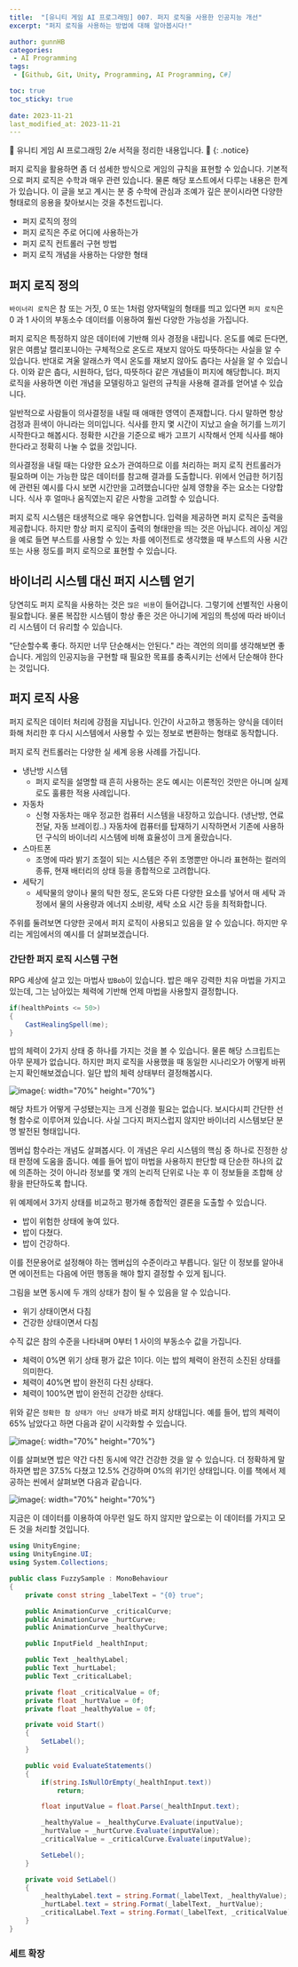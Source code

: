 ```yaml
---
title:  "[유니티 게임 AI 프로그래밍] 007. 퍼지 로직을 사용한 인공지능 개선"
excerpt: "퍼지 로직을 사용하는 방법에 대해 알아봅시다!"

author: gunnHB
categories: 
 - AI Programming
tags: 
 - [Github, Git, Unity, Programming, AI Programming, C#]

toc: true
toc_sticky: true
 
date: 2023-11-21
last_modified_at: 2023-11-21
---
```


🔔 유니티 게임 AI 프로그래밍 2/e 서적을 정리한 내용입니다. 🔔
{: .notice}

<div class="notice--info" markdown="1">
퍼지 로직을 활용하면 좀 더 섬세한 방식으로 게임의 규칙을 표현할 수 있습니다.
기본적으로 퍼지 로직은 수학과 매우 관련 있습니다. 물론 해당 포스트에서 다루는
내용은 한계가 있습니다. 이 글을 보고 계시는 분 중 수학에 관심과 조예가 깊은 
분이시라면 다양한 형태로의 응용을 찾아보시는 것을 추천드립니다.

- 퍼지 로직의 정의
- 퍼지 로직은 주로 어디에 사용하는가
- 퍼지 로직 컨트롤러 구현 방법
- 퍼지 로직 개념을 사용하는  다양한 형태
</div>

## 퍼지 로직 정의
`바이너리 로직`은 참 또는 거짓, 0 또는 1처럼 양자택일의 형태를 띄고 있다면
`퍼지 로직`은 0 과 1 사이의 부동소수 데이터를 이용하여 훨씬 다양한 가능성을 가집니다.

퍼지 로직은 특정하지 않은 데이터에 기반해 의사 경정을 내립니다. 온도를 예로 든다면,
맑은 여름날 캘리포니아는 구체적으로 온도르 재보지 않아도 따뜻하다는 사실을 알 수 있습니다.
반대로 겨울 알래스카 역시 온도를 재보지 않아도 춥다는 사실을 알 수 있습니다. 이와 같은
춥다, 시원하다, 덥다, 따뜻하다 같은 개념들이 퍼지에 해당합니다. 퍼지 로직을 사용하면
이런 개념을 모델링하고 일련의 규칙을 사용해 결과를 얻어낼 수 있습니다.

일반적으로 사람들이 의사결정을 내릴 때 애매한 영역이 존재합니다. 다시 말하면
항상 검정과 흰색이 아니라는 의미입니다. 식사를 한지 몇 시간이 지났고 슬슬 허기를
느끼기 시작한다고 해봅시다. 정확한 시간을 기준으로 배가 고프기 시작해서 언제 식사를
해야한다라고 정확히 나눌 수 없을 것입니다.

의사결정을 내릴 때는 다양한 요소가 관여하므로 이를 처리하는 퍼지 로직 컨트롤러가 필요하며
이는 가능한 많은 데이터를 참고해 결과를 도출합니다. 위에서 언급한 허기짐에 관련된 예시를
다시 보면 시간만을 고려했습니다만 실제 영향을 주는 요소는 다양합니다. 식사 후 얼마나
움직였는지 같은 사항을 고려할 수 있습니다.

퍼지 로직 시스템은 태생적으로 매우 유연합니다. 입력을 제공하면 퍼지 로직은 출력을 제공합니다.
하지만 항상 퍼지 로직이 출력의 형태만을 띄는 것은 아닙니다. 레이싱 게임을 예로 들면
부스트를 사용할 수 있는 차를 에이전트로 생각했을 때 부스트의 사용 시간 또는 사용 정도를
퍼지 로직으로 표현할 수 있습니다.

## 바이너리 시스템 대신 퍼지 시스템 얻기
당연히도 퍼지 로직을 사용하는 것은 `많은 비용`이 들어갑니다. 그렇기에 선별적인 사용이 필요합니다.
물론 복잡한 시스템이 항상 좋은 것은 아니기에 게임의 특성에 따라 바이너리 시스템이 더 유리할 수 있습니다.

"단순할수록 좋다. 하지만 너무 단순해서는 안된다." 라는 격언의 의미를 생각해보면 좋습니다.
게임의 인공지능을 구현할 때 필요한 목표를 충족시키는 선에서 단순해야 한다는 것입니다.

## 퍼지 로직 사용
퍼지 로직은 데이터 처리에 강점을 지닙니다. 인간이 사고하고 행동하는 양식을 데이터화해 처리한 후
다시 시스템에서 사용할 수 있는 정보로 변환하는 형태로 동작합니다.

퍼지 로직 컨트롤러는 다양한 실 세계 응용 사례를 가집니다.

- 냉난방 시스템
    - 퍼지 로직을 설명할 때 흔히 사용하는 온도 예시는 이론적인 것만은 아니며 실제로도 훌륭한 적용 사례입니다.
- 자동차
    - 신형 자동차는 매우 정교한 컴퓨터 시스템을 내장하고 있습니다. (냉난방, 연료 전달, 자동 브레이킹..)
      자동차에 컴퓨터를 탑재하기 시작하면서 기존에 사용하던 구식의 바이너리 시스템에 비해
      효율성이 크게 올랐습니다.
- 스마트폰
    - 조명에 따라 밝기 조절이 되는 시스템은 주위 조명뿐만 아니라 표현하는 컬러의 종류, 현재 배터리의 상태 등을
      종합적으로 고려합니다.
- 세탁기
    - 세탁물의 양이나 물의 탁한 정도, 온도와 다른 다양한 요소를 넣어서 매 세탁 과정에서 물의 사용량과
      에너지 소비량, 세탁 소요 시간 등을 최적화합니다.

주위를 둘려보면 다양한 곳에서 퍼지 로직이 사용되고 있음을 알 수 있습니다. 하지만 우리는
게임에서의 예시를 더 살펴보겠습니다.

### 간단한 퍼지 로직 시스템 구현
RPG 세상에 살고 있는 마법사 `밥Bob`이 있습니다. 밥은 매우 강력한 치유 마법을 가지고 있는데,
그는 남아있는 체력에 기반해 언제 마법을 사용할지 결정합니다.

```c#
if(healthPoints <= 50>)
{
    CastHealingSpell(me);
}
```

밥의 체력이 2가지 상태 중 하나를 가지는 것을 볼 수 있습니다. 물론 해당 스크립트는 아무 문제가 없습니다.
하지만 퍼지 로직을 사용했을 때 동일한 시나리오가 어떻게 바뀌는지 확인해보겠습니다. 일단 밥의 체력 상태부터 결정해봅시다.

![image](https://github.com/GunnHB/gunnHB.github.io/assets/117302300/7fe85b82-4af9-4f28-91ac-9d66e86c4ba2){: width="70%" height="70%"}

해당 차트가 어떻게 구성됐는지는 크게 신경쓸 필요는 없습니다. 보시다시피 간단한 선형 함수로
이루어져 있습니다. 사실 그다지 퍼지스럽지 않지만 바이너리 시스템보단 분명 발전된 형태입니다.

멤버십 함수라는 개념도 살펴봅시다. 이 개념은 우리 시스템의 핵심 중 하나로 진정한 상태 판정에 도움을 줍니다.
예를 들어 밥이 마법을 사용하지 판단할 때 단순한 하나의 값에 의존하는 것이 아니라 정보를 몇 개의 논리적 단위로
나눈 후 이 정보들을 조합해 상황을 판단하도록 합니다.

위 예제에서 3가지 상태를 비교하고 평가해 종합적인 결론을 도출할 수 있습니다.

- 밥이 위험한 상태에 놓여 있다.
- 밥이 다쳤다.
- 밥이 건강하다.

이를 전문용어로 설정해야 하는 멤버십의 수준이라고 부릅니다. 일단 이 정보를 알아내면 에이전트는 다음에
어떤 행동을 해야 할지 결정할 수 있게 됩니다.

그림을 보면 동시에 두 개의 상태가 참이 될 수 있음을 알 수 있습니다.

- 위기 상태이면서 다침
- 건강한 상태이면서 다침

수직 값은 참의 수준을 나타내며 0부터 1 사이의 부동소수 값을 가집니다.

- 체력이 0%면 위기 상태 평가 값은 1이다. 이는 밥의 체력이 완전히 소진된 상태를 의미한다.
- 체력이 40%면 밥이 완전히 다친 상태다.
- 체력이 100%면 밥이 완전히 건강한 상태다.

위와 같은 `정확한 참 상태가 아닌 상태`가 바로 퍼지 상태입니다. 예를 들어, 밥의 체력이
65% 남았다고 하면 다음과 같이 시각화할 수 있습니다.

![image](https://github.com/GunnHB/gunnHB.github.io/assets/117302300/92d75956-1e3f-472c-98e0-a838e2e815cf){: width="70%" height="70%"}

이를 살펴보면 밥은 약간 다친 동시에 약간 건강한 것을 알 수 있습니다. 더 정확하게 말하자면
밥은 37.5% 다쳤고 12.5% 건강하며 0%의 위기인 상태입니다. 이를 책에서 제공하는 씬에서
살펴보면 다음과 같습니다.

![image](https://github.com/GunnHB/gunnHB.github.io/assets/117302300/89dd6850-169f-4271-bb61-bd63671f4880){: width="70%" height="70%"}

지금은 이 데이터를 이용하여 아무런 일도 하지 않지만 앞으로는 이 데이터를 가지고 모든 것을
처리할 것입니다.

```c#
using UnityEngine;
using UnityEngine.UI;
using System.Collections;

public class FuzzySample : MonoBehaviour
{
    private const string _labelText = "{0} true";

    public AnimationCurve _criticalCurve;
    public AnimationCurve _hurtCurve;
    public AnimationCurve _healthyCurve;

    public InputField _healthInput;

    public Text _healthyLabel;
    public Text _hurtLabel;
    public Text _criticalLabel;

    private float _criticalValue = 0f;
    private float _hurtValue = 0f;
    private float _healthyValue = 0f;

    private void Start()
    {
        SetLabel();
    }

    public void EvaluateStatements()
    {
        if(string.IsNullOrEmpty(_healthInput.text))
            return;

        float inputValue = float.Parse(_healthInput.text);

        _healthyValue = _healthyCurve.Evaluate(inputValue);
        _hurtValue = _hurtCurve.Evaluate(inputValue);
        _criticalValue = _criticalCurve.Evaluate(inputValue);

        SetLebel();
    }

    private void SetLabel()
    {
        _healthyLabel.text = string.Format(_labelText, _healthyValue);
        _hurtLabel.text = string.Format(_labelText, _hurtValue);
        _criticalLabel.Text = string.Format(_labelText, _criticalValue);
    }
}
```

### 세트 확장
